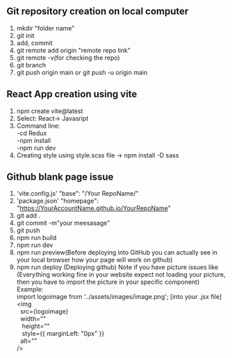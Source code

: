 
## Git repository creation on local computer 
1. mkdir "folder name" <br>
2. git init <br>
3. add, commit<br>
4. git remote add origin "remote repo link"<br>
5. git remote -v(for checking the repo)<br>
6. git branch<br>
7. git push origin main or git push -u origin main
   
## React App creation using vite
1. npm create  vite@latest
2. Select: React-> Javasript
3. Command line:<br>-cd Redux
  <br>-npm install
  <br>-npm run dev <br>
4.  Creating style using style.scss file -> npm install -D sass
## Github blank page issue
1.  'vite.config.js' "base": "/Your RepoName/"
2.  'package.json' "homepage": "https://YourAccountName.github.io/YourRepoName"
3.  git add .
4.  git commit -m"your meesasage"
5.  git push
6.  npm run build
7.  npm run dev
8.  npm run preview(Before deploying into GitHub you can actually see in your local browser how your page will work on github)
9.  npm run deploy (Deploying github)
Note if you have picture issues like (Everything working fine in your website expect not loading your picture, then you have to import the picture in your specific component) <br>
    Example:
       <br>import logoimage from '../assets/images/image.png'; [into your .jsx file]
          <br><img
                 <br>&nbsp;&nbsp;src={logoimage}
                 <br>&nbsp;&nbsp;width=""
                 <br>&nbsp;&nbsp; height=""
                 <br>&nbsp; &nbsp;style={{ marginLeft: "0px" }}
                 <br>&nbsp;&nbsp;alt=""
          <br> />

